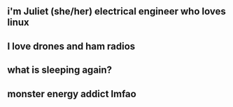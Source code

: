 i'm Juliet (she/her)
electrical engineer who loves linux
-
I love drones and ham radios
-
what is sleeping again? 󠁛󠀣󠁤󠀴󠁣󠀸󠁣󠀸󠀬󠀣󠀲󠁡󠀲󠀰󠀲󠀲󠁝
-
monster energy addict lmfao
-
